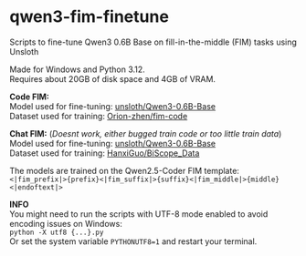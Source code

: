 # qwen3-fim-finetune
Scripts to fine-tune Qwen3 0.6B Base on fill-in-the-middle (FIM) tasks using Unsloth

Made for Windows and Python 3.12.
\
Requires about 20GB of disk space and 4GB of VRAM.


**Code FIM:**
\
Model used for fine-tuning:
[unsloth/Qwen3-0.6B-Base](https://huggingface.co/unsloth/Qwen3-0.6B-Base)
\
Dataset used for training:
[Orion-zhen/fim-code](https://huggingface.co/datasets/Orion-zhen/fim-code)


**Chat FIM:** (*Doesnt work, either bugged train code or too little train data*)
\
Model used for fine-tuning:
[unsloth/Qwen3-0.6B-Base](https://huggingface.co/unsloth/Qwen3-0.6B-Base)
\
Dataset used for training:
[HanxiGuo/BiScope_Data](https://huggingface.co/datasets/HanxiGuo/BiScope_Data)


The models are trained on the Qwen2.5-Coder FIM template:
\
`<|fim_prefix|>{prefix}<|fim_suffix|>{suffix}<|fim_middle|>{middle}<|endoftext|>`


**INFO**
\
You might need to run the scripts with UTF-8 mode enabled to avoid encoding issues on Windows:
\
`python -X utf8 {...}.py`
\
Or set the system variable `PYTHONUTF8=1` and restart your terminal.